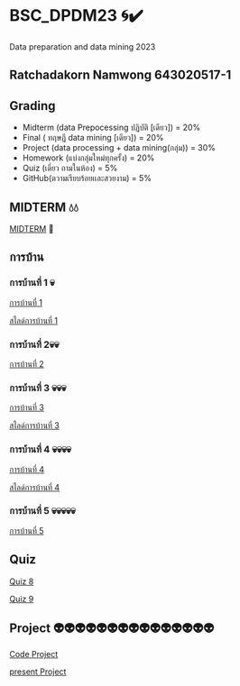 # BSC_DPDM23 🌀✔️
Data preparation and data mining 2023
## Ratchadakorn Namwong 643020517-1
## Grading
- Midterm (data Prepocessing ปฏิบัติ [เดียว]) = 20%
- Final ( ทฤษฏี data mining [เดียว]) = 20%
- Project (data processing + data mining(กลุ่ม)) = 30%
- Homework (แบ่งกลุ่มใหม่ทุกครั้ง) = 20%
- Quiz (เดี่ยว ถามในห้อง) = 5%
- GitHub(ตวามเรียบร้อยเเละสวยงาม) = 5%
## MIDTERM 💧💧
[MIDTERM](https://github.com/Ratchadakorn26/BSC_DPDM23/blob/main/midterm_bscdpdm23.ipynb) 🌊
## การบ้าน
### การบ้านที่ 1 💀
[การบ้านที่ 1](https://github.com/Ratchadakorn26/BSC_DPDM23/blob/main/Frequent_Patterns_(Association_Rules).ipynb)

[สไลด์การบ้านที่ 1](https://github.com/Ratchadakorn26/BSC_DPDM23/blob/main/%E0%B8%AA%E0%B9%84%E0%B8%A5%E0%B8%94%E0%B9%8C%E0%B8%81%E0%B8%B2%E0%B8%A3%E0%B8%9A%E0%B9%89%E0%B8%B2%E0%B8%99%201.pdf)
### การบ้านที่ 2💀💀
[การบ้านที่ 2](https://github.com/Ratchadakorn26/BSC_DPDM23/blob/main/Hw2_643020517-1_%E0%B8%A3%E0%B8%B1%E0%B8%95%E0%B8%8A%E0%B8%8E%E0%B8%B2%E0%B8%81%E0%B8%A3.pdf)
### การบ้านที่ 3 💀💀💀
[การบ้านที่ 3](https://github.com/Ratchadakorn26/BSC_DPDM23/blob/main/Classification.ipynb)

[สไลด์การบ้านที่ 3](https://github.com/Ratchadakorn26/BSC_DPDM23/blob/main/%E0%B8%AA%E0%B9%84%E0%B8%A5%E0%B8%94%E0%B9%8C%E0%B8%81%E0%B8%B2%E0%B8%A3%E0%B8%9A%E0%B9%89%E0%B8%B2%E0%B8%99%203.pdf)
### การบ้านที่ 4 💀💀💀💀
[การบ้านที่ 4](https://github.com/Ratchadakorn26/BSC_DPDM23/blob/main/Hw4.pdf)

[สไลด์การบ้านที่ 4](https://github.com/Ratchadakorn26/BSC_DPDM23/blob/main/%E0%B8%AA%E0%B9%84%E0%B8%A5%E0%B8%94%E0%B9%8C%E0%B8%81%E0%B8%B2%E0%B8%A3%E0%B8%9A%E0%B9%89%E0%B8%B2%E0%B8%99%204.pdf)
### การบ้านที่ 5 💀💀💀💀💀
[การบ้านที่ 5](https://github.com/Ratchadakorn26/BSC_DPDM23/blob/main/HW5.pdf)
## Quiz
[Quiz 8](https://github.com/Ratchadakorn26/BSC_DPDM23/blob/main/%E0%B8%A3%E0%B8%B1%E0%B8%95%E0%B8%8A%E0%B8%8E%E0%B8%B2%E0%B8%81%E0%B8%A3_quiz8.pdf)

[Quiz 9](https://github.com/Ratchadakorn26/BSC_DPDM23/blob/main/IMG_8102.jpeg)
## Project 👽👽👽👽👽👽👽👽👽👽👽👽👽👽👽
[Code Project]([https://github.com/Ratchadakorn26/BSC_DPDM23/blob/main/Project.ipynb](https://github.com/Ratchadakorn26/BSC_DPDM23/blob/main/Project.ipynb))

[present Project](https://github.com/Ratchadakorn26/BSC_DPDM23/blob/main/present%20Project_compressed.pdf)

